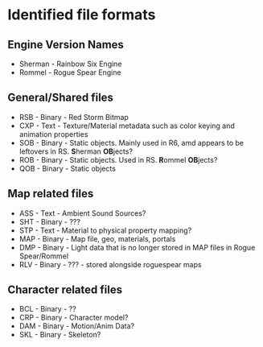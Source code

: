 # Identified file formats

## Engine Version Names

- Sherman - Rainbow Six Engine
- Rommel - Rogue Spear Engine

## General/Shared files

- RSB - Binary - Red Storm Bitmap
- CXP - Text - Texture/Material metadata such as color keying and animation properties
- SOB - Binary - Static objects. Mainly used in R6, amd appears to be leftovers in RS. **S**herman **OB**jects?
- ROB - Binary - Static objects. Used in RS. **R**ommel **OB**jects?
- QOB - Binary - Static objects

## Map related files

- ASS - Text - Ambient Sound Sources?
- SHT - Binary - ???
- STP - Text - Material to physical property mapping?
- MAP - Binary - Map file, geo, materials, portals
- DMP - Binary - Light data that is no longer stored in MAP files in Rogue Spear/Rommel
- RLV - Binary - ??? - stored alongside roguespear maps

## Character related files

- BCL - Binary - ??
- CRP - Binary - Character model?
- DAM - Binary - Motion/Anim Data?
- SKL - Binary - Skeleton?
